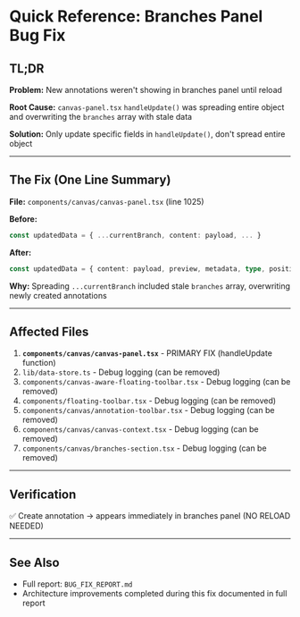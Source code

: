 # Quick Reference: Branches Panel Bug Fix

## TL;DR

**Problem:** New annotations weren't showing in branches panel until reload

**Root Cause:** `canvas-panel.tsx` `handleUpdate()` was spreading entire object and overwriting the `branches` array with stale data

**Solution:** Only update specific fields in `handleUpdate()`, don't spread entire object

---

## The Fix (One Line Summary)

**File:** `components/canvas/canvas-panel.tsx` (line 1025)

**Before:**
```typescript
const updatedData = { ...currentBranch, content: payload, ... }
```

**After:**
```typescript
const updatedData = { content: payload, preview, metadata, type, position }
```

**Why:** Spreading `...currentBranch` included stale `branches` array, overwriting newly created annotations

---

## Affected Files

1. **`components/canvas/canvas-panel.tsx`** - PRIMARY FIX (handleUpdate function)
2. `lib/data-store.ts` - Debug logging (can be removed)
3. `components/canvas-aware-floating-toolbar.tsx` - Debug logging (can be removed)
4. `components/floating-toolbar.tsx` - Debug logging (can be removed)
5. `components/canvas/annotation-toolbar.tsx` - Debug logging (can be removed)
6. `components/canvas/canvas-context.tsx` - Debug logging (can be removed)
7. `components/canvas/branches-section.tsx` - Debug logging (can be removed)

---

## Verification

✅ Create annotation → appears immediately in branches panel (NO RELOAD NEEDED)

---

## See Also

- Full report: `BUG_FIX_REPORT.md`
- Architecture improvements completed during this fix documented in full report

